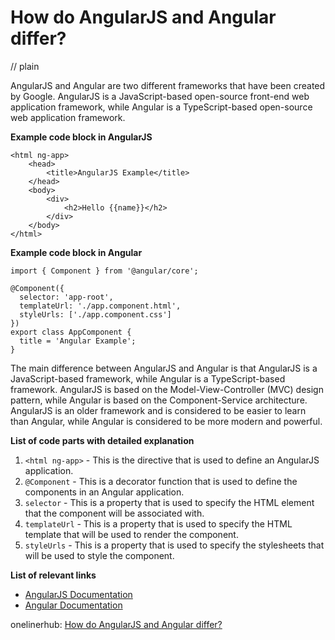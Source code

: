 # How do AngularJS and Angular differ?
// plain

AngularJS and Angular are two different frameworks that have been created by Google. AngularJS is a JavaScript-based open-source front-end web application framework, while Angular is a TypeScript-based open-source web application framework.

**Example code block in AngularJS**
```
<html ng-app>
    <head>
        <title>AngularJS Example</title>
    </head>
    <body>
        <div>
            <h2>Hello {{name}}</h2>
        </div>
    </body>
</html>
```

**Example code block in Angular**
```
import { Component } from '@angular/core';

@Component({
  selector: 'app-root',
  templateUrl: './app.component.html',
  styleUrls: ['./app.component.css']
})
export class AppComponent {
  title = 'Angular Example';
}
```

The main difference between AngularJS and Angular is that AngularJS is a JavaScript-based framework, while Angular is a TypeScript-based framework. AngularJS is based on the Model-View-Controller (MVC) design pattern, while Angular is based on the Component-Service architecture. AngularJS is an older framework and is considered to be easier to learn than Angular, while Angular is considered to be more modern and powerful.

**List of code parts with detailed explanation**
1. `<html ng-app>` - This is the directive that is used to define an AngularJS application.
2. `@Component` - This is a decorator function that is used to define the components in an Angular application.
3. `selector` - This is a property that is used to specify the HTML element that the component will be associated with.
4. `templateUrl` - This is a property that is used to specify the HTML template that will be used to render the component.
5. `styleUrls` - This is a property that is used to specify the stylesheets that will be used to style the component.

**List of relevant links**
- [AngularJS Documentation](https://docs.angularjs.org/guide)
- [Angular Documentation](https://angular.io/docs)

onelinerhub: [How do AngularJS and Angular differ?](https://onelinerhub.com/angularjs/how-do-angularjs-and-angular-differ)